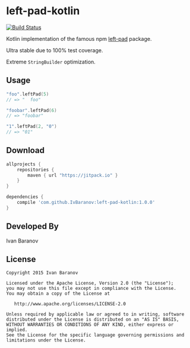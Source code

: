 # left-pad-kotlin
[![Build Status](https://travis-ci.org/IvBaranov/left-pad-kotlin.svg?branch=master)](https://travis-ci.org/IvBaranov/left-pad-kotlin)

Kotlin implementation of the famous npm [left-pad](http://left-pad.io/) package.

Ultra stable due to 100% test coverage.

Extreme `StringBuilder` optimization.

Usage
-----

```kotlin
"foo".leftPad(5)
// => "  foo"

"foobar".leftPad(6)
// => "foobar"

"1".leftPad(2, "0")
// => "01"
```

Download
--------
```groovy
allprojects {
    repositories {
        maven { url "https://jitpack.io" }
    }
}
```
```groovy
dependencies {
    compile 'com.github.IvBaranov:left-pad-kotlin:1.0.0'
}
```	

Developed By
------------
Ivan Baranov

License
-------

```
Copyright 2015 Ivan Baranov

Licensed under the Apache License, Version 2.0 (the "License");
you may not use this file except in compliance with the License.
You may obtain a copy of the License at

   http://www.apache.org/licenses/LICENSE-2.0

Unless required by applicable law or agreed to in writing, software
distributed under the License is distributed on an "AS IS" BASIS,
WITHOUT WARRANTIES OR CONDITIONS OF ANY KIND, either express or implied.
See the License for the specific language governing permissions and
limitations under the License.
```
